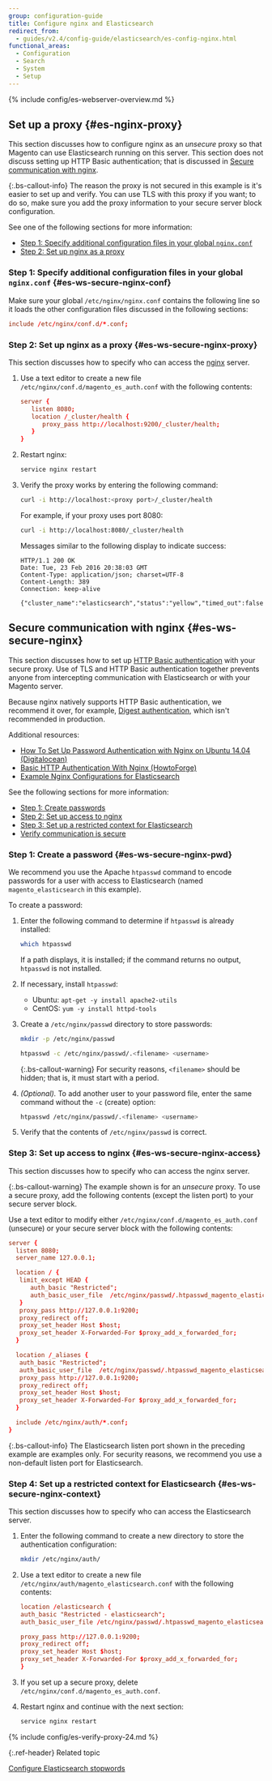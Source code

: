 ```yaml
---
group: configuration-guide
title: Configure nginx and Elasticsearch
redirect_from: 
  - guides/v2.4/config-guide/elasticsearch/es-config-nginx.html
functional_areas:
  - Configuration
  - Search
  - System
  - Setup
---
```


{% include config/es-webserver-overview.md %}

## Set up a proxy {#es-nginx-proxy}

This section discusses how to configure nginx as an *unsecure* proxy so that Magento can use Elasticsearch running on this server. This section does not discuss setting up HTTP Basic authentication; that is discussed in [Secure communication with nginx](#es-ws-secure-nginx).

 {:.bs-callout-info}
The reason the proxy is not secured in this example is it's easier to set up and verify. You can use TLS with this proxy if you want; to do so, make sure you add the proxy information to your secure server block configuration.

See one of the following sections for more information:

*  [Step 1: Specify additional configuration files in your global `nginx.conf`](#es-ws-secure-nginx-conf)
*  [Step 2: Set up nginx as a proxy](#es-ws-secure-nginx-proxy)

### Step 1: Specify additional configuration files in your global `nginx.conf` {#es-ws-secure-nginx-conf}

Make sure your global `/etc/nginx/nginx.conf` contains the following line so it loads the other configuration files discussed in the following sections:

```conf
include /etc/nginx/conf.d/*.conf;
```

### Step 2: Set up nginx as a proxy {#es-ws-secure-nginx-proxy}

This section discusses how to specify who can access the [nginx](https://glossary.magento.com/nginx) server.

1. Use a text editor to create a new file `/etc/nginx/conf.d/magento_es_auth.conf` with the following contents:

   ```conf
   server {
      listen 8080;
      location /_cluster/health {
         proxy_pass http://localhost:9200/_cluster/health;
      }
   }
   ```

1. Restart nginx:

   ```bash
   service nginx restart
   ```

1. Verify the proxy works by entering the following command:

   ```bash
   curl -i http://localhost:<proxy port>/_cluster/health
   ```

   For example, if your proxy uses port 8080:

   ```bash
   curl -i http://localhost:8080/_cluster/health
   ```

   Messages similar to the following display to indicate success:

   ```terminal
   HTTP/1.1 200 OK
   Date: Tue, 23 Feb 2016 20:38:03 GMT
   Content-Type: application/json; charset=UTF-8
   Content-Length: 389
   Connection: keep-alive

   {"cluster_name":"elasticsearch","status":"yellow","timed_out":false,"number_of_nodes":1,"number_of_data_nodes":1,"active_primary_shards":5,"active_shards":5,"relocating_shards":0,"initializing_shards":0,"unassigned_shards":5,"delayed_unassigned_shards":0,"number_of_pending_tasks":0,"number_of_in_flight_fetch":0,"task_max_waiting_in_queue_millis":0,"active_shards_percent_as_number":50.0}
   ```

## Secure communication with nginx {#es-ws-secure-nginx}

This section discusses how to set up [HTTP Basic authentication](http://nginx.org/en/docs/http/ngx_http_auth_basic_module.html) with your secure proxy. Use of TLS and HTTP Basic authentication together prevents anyone from intercepting communication with Elasticsearch or with your Magento server.

Because nginx natively supports HTTP Basic authentication, we recommend it over, for example, [Digest authentication](https://www.nginx.com/resources/wiki/modules/auth_digest/), which isn't recommended in production.

Additional resources:

*  [How To Set Up Password Authentication with Nginx on Ubuntu 14.04 (Digitalocean)](https://www.digitalocean.com/community/tutorials/how-to-set-up-password-authentication-with-nginx-on-ubuntu-14-04)
*  [Basic HTTP Authentication With Nginx (HowtoForge)](https://www.howtoforge.com/basic-http-authentication-with-nginx)
*  [Example Nginx Configurations for Elasticsearch](https://gist.github.com/karmi/b0a9b4c111ed3023a52d)

See the following sections for more information:

*  [Step 1: Create passwords](#es-ws-secure-nginx-pwd)
*  [Step 2: Set up access to nginx](#es-ws-secure-nginx-access)
*  [Step 3: Set up a restricted context for Elasticsearch](#es-ws-secure-nginx-context)
*  [Verify communication is secure](#es-ws-secure-verify)

### Step 1: Create a password {#es-ws-secure-nginx-pwd}

We recommend you use the Apache `htpasswd` command to encode passwords for a user with access to Elasticsearch (named `magento_elasticsearch` in this example).

To create a password:

1. Enter the following command to determine if `htpasswd` is already installed:

   ```bash
   which htpasswd
   ```

   If a path displays, it is installed; if the command returns no output, `htpasswd` is not installed.

1. If necessary, install `htpasswd`:

   *  Ubuntu: `apt-get -y install apache2-utils`
   *  CentOS: `yum -y install httpd-tools`

1. Create a `/etc/nginx/passwd` directory to store passwords:

   ```bash
   mkdir -p /etc/nginx/passwd
   ```

   ```bash
   htpasswd -c /etc/nginx/passwd/.<filename> <username>
   ```

   {:.bs-callout-warning}
   For security reasons, `<filename>` should be hidden; that is, it must start with a period.

1. *(Optional).* To add another user to your password file, enter the same command without the `-c` (create) option:

   ```bash
   htpasswd /etc/nginx/passwd/.<filename> <username>
   ```

1. Verify that the contents of `/etc/nginx/passwd` is correct.

### Step 3: Set up access to nginx {#es-ws-secure-nginx-access}

This section discusses how to specify who can access the nginx server.

{:.bs-callout-warning}
The example shown is for an *unsecure* proxy. To use a secure proxy, add the following contents (except the listen port) to your secure server block.

Use a text editor to modify either `/etc/nginx/conf.d/magento_es_auth.conf` (unsecure) or your secure server block with the following contents:

```conf
server {
  listen 8080;
  server_name 127.0.0.1;

  location / {
   limit_except HEAD {
      auth_basic "Restricted";
      auth_basic_user_file  /etc/nginx/passwd/.htpasswd_magento_elasticsearch;
   }
   proxy_pass http://127.0.0.1:9200;
   proxy_redirect off;
   proxy_set_header Host $host;
   proxy_set_header X-Forwarded-For $proxy_add_x_forwarded_for;
  }

  location /_aliases {
   auth_basic "Restricted";
   auth_basic_user_file  /etc/nginx/passwd/.htpasswd_magento_elasticsearch;
   proxy_pass http://127.0.0.1:9200;
   proxy_redirect off;
   proxy_set_header Host $host;
   proxy_set_header X-Forwarded-For $proxy_add_x_forwarded_for;
  }

  include /etc/nginx/auth/*.conf;
}
```

 {:.bs-callout-info}
The Elasticsearch listen port shown in the preceding example are examples only. For security reasons, we recommend you use a non-default listen port for Elasticsearch.

### Step 4: Set up a restricted context for Elasticsearch {#es-ws-secure-nginx-context}

This section discusses how to specify who can access the Elasticsearch server.

1. Enter the following command to create a new directory to store the authentication configuration:

   ```bash
   mkdir /etc/nginx/auth/
   ```

1. Use a text editor to create a new file `/etc/nginx/auth/magento_elasticsearch.conf` with the following contents:

   ```conf
   location /elasticsearch {
   auth_basic "Restricted - elasticsearch";
   auth_basic_user_file /etc/nginx/passwd/.htpasswd_magento_elasticsearch;

   proxy_pass http://127.0.0.1:9200;
   proxy_redirect off;
   proxy_set_header Host $host;
   proxy_set_header X-Forwarded-For $proxy_add_x_forwarded_for;
   }
   ```

1. If you set up a secure proxy, delete `/etc/nginx/conf.d/magento_es_auth.conf`.
1. Restart nginx and continue with the next section:

   ```bash
   service nginx restart
   ```

{% include config/es-verify-proxy-24.md %}

{:.ref-header}
Related topic

[Configure Elasticsearch stopwords]({{page.baseurl}}/config-guide/elasticsearch/es-config-stopwords.html)
